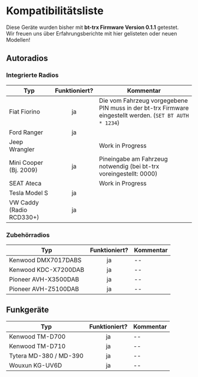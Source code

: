 # Kompatibilitätsliste

Diese Geräte wurden bisher mit **bt-trx Firmware Version 0.1.1** getestet.  
Wir freuen uns über Erfahrungsberichte mit hier gelisteten oder neuen Modellen!

## Autoradios

### Integrierte Radios

| Typ                      | Funktioniert? | Kommentar |
|--------------------------|:-------------:|-----------|
| Fiat Fiorino             | ja            | Die vom Fahrzeug vorgegebene PIN muss in der bt-trx Firmware eingestellt werden. (`SET BT AUTH * 1234`) |
| Ford Ranger              | ja            |  |
| Jeep Wrangler            |               | Work in Progress |
| Mini Cooper (Bj. 2009)   | ja            | Pineingabe am Fahrzeug notwendig (bei bt-trx voreingestellt: 0000) |
| SEAT Ateca               |               | Work in Progress |
| Tesla Model S            | ja            |  |
| VW Caddy (Radio RCD330+) | ja            |  |

### Zubehörradios

| Typ                      | Funktioniert? | Kommentar |
|--------------------------|:-------------:|-----------|
| Kenwood DMX7017DABS      | ja            | -- |
| Kenwood KDC-X7200DAB     | ja            | -- |
| Pioneer AVH-X3500DAB     | ja            | -- |
| Pioneer AVH-Z5100DAB     | ja            | -- |

## Funkgeräte

| Typ                      | Funktioniert? | Kommentar |
|--------------------------|:-------------:|-----------|
| Kenwood TM-D700          | ja            | -- |
| Kenwood TM-D710          | ja            | -- |
| Tytera MD-380 / MD-390   | ja            | -- |
| Wouxun KG-UV6D           | ja            | -- |
